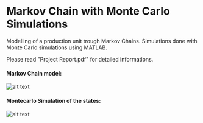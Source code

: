# Markov Chain with Monte Carlo Simulations
Modelling of a production unit trough Markov Chains. Simulations done with Monte Carlo simulations using MATLAB. 

Please read "Project Report.pdf" for detailed informations.

#### Markov Chain model:
![alt text](https://github.com/aldipiroli/Markov_Chains_With_Monte_Carlo_Simulations/blob/master/img/1.png)

#### Montecarlo Simulation of the states:
![alt text](https://github.com/aldipiroli/Markov_Chains_With_Monte_Carlo_Simulations/blob/master/img/2.png)
